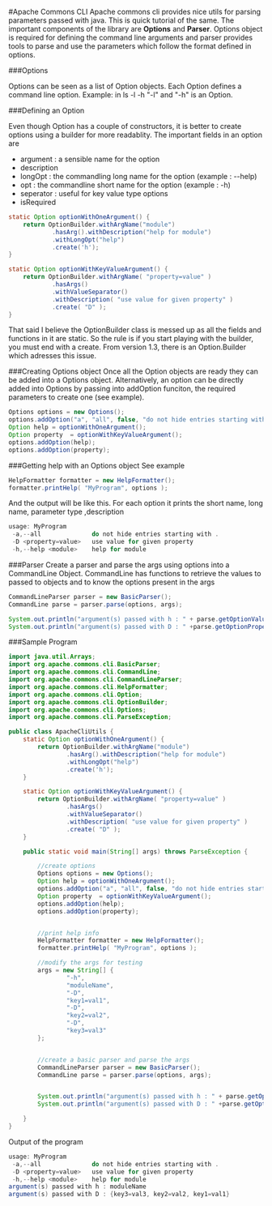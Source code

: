 #Apache Commons CLI
Apache commons cli provides nice utils for parsing parameters passed with java. This is quick tutorial of the same. The important components of the library are **Options** and **Parser**. 
Options object is required for defining the command line arguments and parser provides tools to parse and use the parameters which follow the format defined in options.

###Options

Options can be seen as a list of Option objects. Each Option defines a command line option. Example: in ls -l -h  "-l" and "-h" is an Option.

###Defining an Option

Even though Option has a couple of constructors, it is better to create options using a builder for more readablity.
The important fields in an option are 
* argument : a sensible name for the option
* description 
* longOpt : the commandling long name for the option (example : --help)
* opt : the commandline short name for the option (example : -h)
* seperator : useful for key value type options
* isRequired 
```java
static Option optionWithOneArgument() {
    return OptionBuilder.withArgName("module")
            .hasArg().withDescription("help for module")
            .withLongOpt("help")
            .create('h');
}
```
```java
static Option optionWithKeyValueArgument() {
    return OptionBuilder.withArgName( "property=value" )
            .hasArgs()
            .withValueSeparator()
            .withDescription( "use value for given property" )
            .create( "D" );
}
```
That said I believe the OptionBuilder class is messed up as all the fields and functions in it are static. So the rule is if you start playing with the builder, you must end with a create. 
From version 1.3, there is an Option.Builder which adresses this issue.

###Creating Options object
Once all the Option objects are ready they can be added into a Options object. Alternatively, an option can be directly added into Options by passing into addOption funciton, the required parameters to create one (see example).
```java
Options options = new Options();
options.addOption("a", "all", false, "do not hide entries starting with .");
Option help = optionWithOneArgument();
Option property  = optionWithKeyValueArgument();
options.addOption(help);
options.addOption(property);

```
###Getting help with an Options object
See example
```java
HelpFormatter formatter = new HelpFormatter();
formatter.printHelp( "MyProgram", options );
```
And the output will be like this. For each option it prints the short name, long name, parameter type ,description
```java
usage: MyProgram
 -a,--all              do not hide entries starting with .
 -D <property=value>   use value for given property
 -h,--help <module>    help for module
```
###Parser
Create a parser and parse the args using options into a CommandLine Object. CommandLine has functions to retrieve the values to passed to objects and to know the options present in the args
```java
CommandLineParser parser = new BasicParser();
CommandLine parse = parser.parse(options, args);

System.out.println("argument(s) passed with h : " + parse.getOptionValue("h"));
System.out.println("argument(s) passed with D : " +parse.getOptionProperties("D"));
```
###Sample Program
```java
import java.util.Arrays;
import org.apache.commons.cli.BasicParser;
import org.apache.commons.cli.CommandLine;
import org.apache.commons.cli.CommandLineParser;
import org.apache.commons.cli.HelpFormatter;
import org.apache.commons.cli.Option;
import org.apache.commons.cli.OptionBuilder;
import org.apache.commons.cli.Options;
import org.apache.commons.cli.ParseException;

public class ApacheCliUtils {
    static Option optionWithOneArgument() {
        return OptionBuilder.withArgName("module")
                .hasArg().withDescription("help for module")
                .withLongOpt("help")
                .create('h');
    }

    static Option optionWithKeyValueArgument() {
        return OptionBuilder.withArgName( "property=value" )
                .hasArgs()
                .withValueSeparator()
                .withDescription( "use value for given property" )
                .create( "D" );
    }

    public static void main(String[] args) throws ParseException {

        //create options
        Options options = new Options();
        Option help = optionWithOneArgument();
        options.addOption("a", "all", false, "do not hide entries starting with .");
        Option property  = optionWithKeyValueArgument();
        options.addOption(help);
        options.addOption(property);


        //print help info
        HelpFormatter formatter = new HelpFormatter();
        formatter.printHelp( "MyProgram", options );

        //modify the args for testing
        args = new String[] {
                "-h",
                "moduleName",
                "-D",
                "key1=val1",
                "-D",
                "key2=val2",
                "-D",
                "key3=val3"
        };


        //create a basic parser and parse the args
        CommandLineParser parser = new BasicParser();
        CommandLine parse = parser.parse(options, args);


        System.out.println("argument(s) passed with h : " + parse.getOptionValue("h"));
        System.out.println("argument(s) passed with D : " +parse.getOptionProperties("D"));

    }
}

```
Output of the program
```java
usage: MyProgram
 -a,--all              do not hide entries starting with .
 -D <property=value>   use value for given property
 -h,--help <module>    help for module
argument(s) passed with h : moduleName
argument(s) passed with D : {key3=val3, key2=val2, key1=val1}
```

